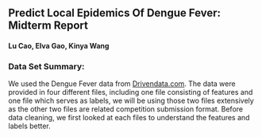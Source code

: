 ## Predict Local Epidemics Of Dengue Fever: Midterm Report
#### Lu Cao, Elva Gao, Kinya Wang

### Data Set Summary: 
We used the Dengue Fever data from [Drivendata.com]( https://www.drivendata.org/competitions/44/dengai-predicting-disease-spread/). The data were provided in four different files, including one file consisting of features and one file which serves as labels, we will be using those two files extensively as the other two files are related competition submission format. Before data cleaning, we first looked at each files to understand the features and labels better.  
